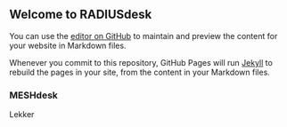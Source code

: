 ## Welcome to RADIUSdesk

You can use the [editor on GitHub](https://github.com/RADIUSDesk/RADIUSDesk.github.io/edit/main/README.md) to maintain and preview the content for your website in Markdown files.

Whenever you commit to this repository, GitHub Pages will run [Jekyll](https://jekyllrb.com/) to rebuild the pages in your site, from the content in your Markdown files.

### MESHdesk

Lekker


